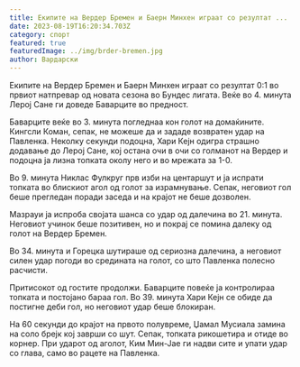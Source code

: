 ```yaml
---
title: Екипите на Вердер Бремен и Баерн Минхен играат со резултат ...
date: 2023-08-19T16:20:34.703Z
category: спорт
featured: true
featuredImage: ../img/brder-bremen.jpg
author: Вардарски
---
```

Екипите на Вердер Бремен и Баерн Минхен играат со резултат 0:1 во првиот натпревар од новата сезона во Бундес лигата. Веќе во 4. минута Лерој Сане ги доведе Баварците во предност.

Баварците веќе во 3. минута погледнаа кон голот на домаќините. Кингсли Коман, сепак, не можеше да и зададе возвратен удар на Павленка. Неколку секунди подоцна, Хари Кејн одигра страшно додавање до Лерој Сане, кој остана очи в очи со голманот на Вердер и подоцна ја лизна топката околу него и во мрежата за 1-0.

Во 9. минута Никлас Фулкруг прв изби на центаршут и ја испрати топката во блискиот агол од голот за израмнување. Сепак, неговиот гол беше прегледан поради заседа и на крајот не беше дозволен.

Мазрауи ја испроба својата шанса со удар од далечина во 21. минута. Неговиот учинок беше позитивен, но и покрај се помина далеку од голот на Вердер Бремен.

Во 34. минута и Горецка шутираше од сериозна далечина, а неговиот силен удар погоди во средината на голот, со што Павленка полесно расчисти.

Притисокот од гостите продолжи. Баварците повеќе ја контролираа топката и постојано бараа гол. Во 39. минута Хари Кејн се обиде да постигне деби гол, но неговиот удар беше блокиран.

На 60 секунди до крајот на првото полувреме, Џамал ​​Мусиала замина на соло брејк кој заврши со шут. Сепак, топката рикошетира и отиде во корнер. При ударот од аголот, Ким Мин-Јае ги надви сите и упати удар со глава, само во рацете на Павленка.